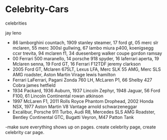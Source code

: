 # Celebrity-Cars


celebrities

jay leno
 - 86 lamborghini countach, 1909 stanley steamer, 17 ford gt, 05 merc slr mclaren, 55 merc 300sl gullwing, 67 lambo miura p400, koenigsegg ccxr trevita, 94 mclaren f1, 34 duesenberg walker coupe
gordon ramsay
 - 00 Ferrari 500 maranello, 14 porsche 918 spyder, 16 laferrari aperta, 19 Mclaren senna, 19 Ford GT, 16 Ferrari F12TDF
jeremy clarkson
 - 2005 Ford GT, Mclaren 675LT, Lexus LFA, Merc SLK 55 AMG, Merc SLS AMG roadster, Aston Martin Virage
lewis hamilton
 - Ferrari LaFerrari, Pagani Zonda 760 LH, McLaren P1, 66 Shelby 427 Cobra
james hetfield
 - 1934 Packard, 1936 Auburn, 1937 Lincoln Zephyr, 1948 Jaguar, 56 Ford F100, 61 Lincoln Continental
rowan atkinson
 - 1997 McLaren F1,  2011 Rolls Royce Phantom Drophead, 2002 Honda NSX, 1977 Aston Martin V8 Vantage 
arnold schwarzeneggar
 - Excalibur, Porsche 911 Turbo, Audi R8, Mercedes SLS AMG Roadster, Bentley Continental GTC, Bugatti Veyron, M47 Patton Tank



-make sure everything shows up on pages. create celebrity page, create celebrity car page.